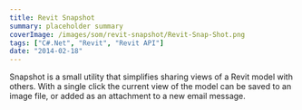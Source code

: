 ```yaml
---
title: Revit Snapshot
summary: placeholder summary
coverImage: /images/som/revit-snapshot/Revit-Snap-Shot.png
tags: ["C#.Net", "Revit", "Revit API"]
date: "2014-02-18"
---
```


Snapshot is a small utility that simplifies sharing views of a Revit model with others. With a single click the current view of the model can be saved to an image file, or added as an attachment to a new email message.
